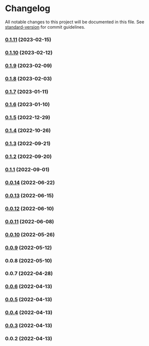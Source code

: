 # Changelog

All notable changes to this project will be documented in this file. See [standard-version](https://github.com/conventional-changelog/standard-version) for commit guidelines.

### [0.1.11](https://github.com/SethEden/haystacks-constants/compare/v0.1.10...v0.1.11) (2023-02-15)

### [0.1.10](https://github.com/SethEden/haystacks-constants/compare/v0.1.9...v0.1.10) (2023-02-12)

### [0.1.9](https://github.com/SethEden/haystacks-constants/compare/v0.1.8...v0.1.9) (2023-02-09)

### [0.1.8](https://github.com/SethEden/haystacks-constants/compare/v0.1.7...v0.1.8) (2023-02-03)

### [0.1.7](https://github.com/SethEden/haystacks-constants/compare/v0.1.6...v0.1.7) (2023-01-11)

### [0.1.6](https://github.com/SethEden/haystacks-constants/compare/v0.1.5...v0.1.6) (2023-01-10)

### [0.1.5](https://github.com/SethEden/haystacks-constants/compare/v0.1.4...v0.1.5) (2022-12-29)

### [0.1.4](https://github.com/SethEden/haystacks-constants/compare/v0.1.3...v0.1.4) (2022-10-26)

### [0.1.3](https://github.com/SethEden/haystacks-constants/compare/v0.1.2...v0.1.3) (2022-09-21)

### [0.1.2](https://github.com/SethEden/haystacks-constants/compare/v0.1.1...v0.1.2) (2022-09-20)

### [0.1.1](https://github.com/SethEden/haystacks-constants/compare/v0.0.14...v0.1.1) (2022-09-01)

### [0.0.14](https://github.com/SethEden/haystacks-constants/compare/v0.0.13...v0.0.14) (2022-06-22)

### [0.0.13](https://github.com/SethEden/haystacks-constants/compare/v0.0.12...v0.0.13) (2022-06-15)

### [0.0.12](https://github.com/SethEden/haystacks-constants/compare/v0.0.11...v0.0.12) (2022-06-10)

### [0.0.11](https://github.com/SethEden/haystacks-constants/compare/v0.0.10...v0.0.11) (2022-06-08)

### [0.0.10](https://github.com/SethEden/haystacks-constants/compare/v0.0.9...v0.0.10) (2022-05-26)

### [0.0.9](https://github.com/SethEden/haystacks-constants/compare/v0.0.8...v0.0.9) (2022-05-12)

### 0.0.8 (2022-05-10)

### 0.0.7 (2022-04-28)

### [0.0.6](https://github.com/SethEden/haystacks-constants/compare/v0.0.5...v0.0.6) (2022-04-13)

### [0.0.5](https://github.com/SethEden/haystacks-constants/compare/v0.0.4...v0.0.5) (2022-04-13)

### [0.0.4](https://github.com/SethEden/haystacks-constants/compare/v0.0.3...v0.0.4) (2022-04-13)

### [0.0.3](https://github.com/SethEden/haystacks-constants/compare/v0.0.2...v0.0.3) (2022-04-13)

### 0.0.2 (2022-04-13)
